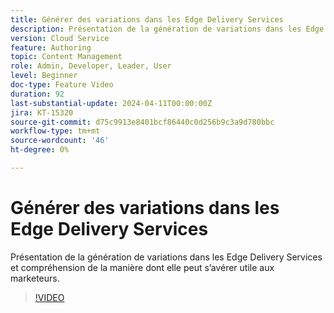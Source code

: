 ```yaml
---
title: Générer des variations dans les Edge Delivery Services
description: Présentation de la génération de variations dans les Edge Delivery Services et compréhension de la manière dont elle peut s’avérer utile aux marketeurs.
version: Cloud Service
feature: Authoring
topic: Content Management
role: Admin, Developer, Leader, User
level: Beginner
doc-type: Feature Video
duration: 92
last-substantial-update: 2024-04-11T00:00:00Z
jira: KT-15320
source-git-commit: d75c9913e8401bcf86440c0d256b9c3a9d780bbc
workflow-type: tm+mt
source-wordcount: '46'
ht-degree: 0%

---
```



# Générer des variations dans les Edge Delivery Services

Présentation de la génération de variations dans les Edge Delivery Services et compréhension de la manière dont elle peut s’avérer utile aux marketeurs.

>[!VIDEO](https://video.tv.adobe.com/v/3428304/?learn=on)

